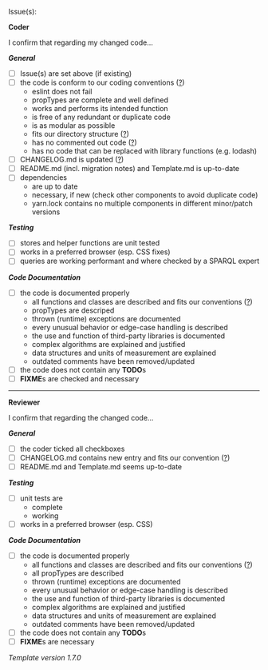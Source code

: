 Issue(s):

**Coder**

I confirm that regarding my changed code...

***General***

- [ ] Issue(s) are set above (if existing)
- [ ] the code is conform to our coding conventions ([?](https://confluence.brox.de/x/EIGOAQ))
    - eslint does not fail
    - propTypes are complete and well defined
    - works and performs its intended function
    - is free of any redundant or duplicate code
    - is as modular as possible
    - fits our directory structure ([?](https://confluence.brox.de/x/lIfgAw))
    - has no commented out code ([?](https://medium.com/@kentcdodds/please-don-t-commit-commented-out-code-53d0b5b26d5f))
    - has no code that can be replaced with library functions (e.g. lodash)
- [ ] CHANGELOG.md is updated ([?](https://confluence.brox.de/display/ECCGMBH/UI+Working+Policy#UIWorkingPolicy-Changelog#changelog))
- [ ] README.md (incl. migration notes) and Template.md is up-to-date
- [ ] dependencies
    - are up to date
    - necessary, if new (check other components to avoid duplicate code)
    - yarn.lock contains no multiple components in different minor/patch versions

***Testing***

- [ ] stores and helper functions are unit tested
- [ ] works in a preferred browser (esp. CSS fixes)
- [ ] queries are working performant and where checked by a SPARQL expert

***Code Documentation***

- [ ] the code is documented properly
    - all functions and classes are described and fits our conventions ([?](https://confluence.brox.de/display/ECCGMBH/UI+Working+Policy#UIWorkingPolicy-Changelog#Document+react+components))
    - propTypes are descriped
    - thrown (runtime) exceptions are documented
    - every unusual behavior or edge-case handling is described
    - the use and function of third-party libraries is documented
    - complex algorithms are explained and justified
    - data structures and units of measurement are explained
    - outdated comments have been removed/updated
- [ ] the code does not contain any **TODO**s
- [ ] **FIXME**s are checked and necessary

---

**Reviewer**

I confirm that regarding the changed code...

***General***

- [ ] the coder ticked all checkboxes
- [ ] CHANGELOG.md contains new entry and fits our convention ([?](https://confluence.brox.de/display/ECCGMBH/UI+Working+Policy#UIWorkingPolicy-Changelog#changelog))
- [ ] README.md and Template.md seems up-to-date

***Testing***

- [ ] unit tests are
    - complete
    - working
- [ ] works in a preferred browser (esp. CSS)

***Code Documentation***

- [ ] the code is documented properly
    - all functions and classes are described and fits our conventions ([?](https://confluence.brox.de/display/ECCGMBH/UI+Working+Policy#UIWorkingPolicy-Changelog#Document+react+components))
    - all propTypes are described
    - thrown (runtime) exceptions are documented
    - every unusual behavior or edge-case handling is described
    - the use and function of third-party libraries is documented
    - complex algorithms are explained and justified
    - data structures and units of measurement are explained
    - outdated comments have been removed/updated
- [ ] the code does not contain any **TODO**s
- [ ] **FIXME**s are necessary

*Template version 1.7.0*
